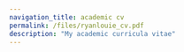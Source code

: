 ```yaml
---
navigation_title: academic cv
permalink: /files/ryanlouie_cv.pdf
description: "My academic curricula vitae"
---
```




